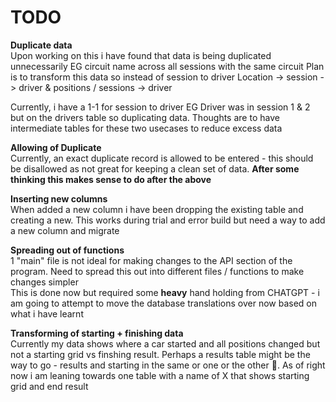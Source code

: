 # TODO 
**Duplicate data**\
Upon working on this i have found that data is being duplicated unnecessarily 
EG circuit name across all sessions with the same circuit
Plan is to transform this data so instead of session to driver
Location -> session -> driver 
& positions / sessions -> driver

Currently, i have a 1-1 for session to driver EG Driver was in session 1 & 2 but on the drivers table so duplicating data. 
Thoughts are to have intermediate tables for these two usecases to reduce excess data


**Allowing of Duplicate**\
Currently, an exact duplicate record is allowed to be entered - this should be
disallowed as not great for keeping a clean set of data.
**After some thinking this makes sense to do after the above**

**Inserting new columns**\
When added a new column i have been dropping the existing table and creating a new.
This works during trial and error build but need a way to add a new column and migrate

**Spreading out of functions**\
1 "main" file is not ideal for making changes to the API section of the program. 
Need to spread this out into different files / functions to make changes simpler\
This is done now but required some **heavy** hand holding from CHATGPT - i am going to attempt to move the database 
translations over now based on what i have learnt 

**Transforming of starting + finishing data**\
Currently my data shows where a car started and all positions changed but not a starting grid vs finshing result.
Perhaps a results table might be the way to go - results and starting in the same or one or the other :thinking:. 
As of right now i am leaning towards one table with a name of X that shows starting grid and end result